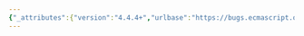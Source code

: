 ```yaml
---
{"_attributes":{"version":"4.4.4+","urlbase":"https://bugs.ecmascript.org/","maintainer":"dherman@mozilla.com"},"bug":{"bug_id":4268,"creation_ts":"2015-04-08 07:51:00 -0700","short_desc":"Presence of iterator.close checked too late","delta_ts":"2015-05-19 18:25:02 -0700","product":"Draft for 7th Edition","component":"Deferred from 6th edition","version":"unspecified","rep_platform":"All","op_sys":"All","bug_status":"CONFIRMED","priority":"Normal","bug_severity":"enhancement","everconfirmed":true,"reporter":{"uid":"rossberg","name":"Andreas Rossberg"},"assigned_to":{"uid":"allen","name":"Allen Wirfs-Brock"},"cc":"claude.pache","long_desc":[{"commentid":14158,"comment_count":0,"who":{"uid":"rossberg","name":"Andreas Rossberg"},"bug_when":"2015-04-08 07:51:16 -0700","thetext":"IIRC, we decided that the presence of a .close method on an iterator should be checked upon _entry_ into a loop. The current spec checks it upon abnormal _exit_ from the loop, by invoking IteratorClose (e.g. for-of loops in 13.6.4.13, but also elsewhere).\n\nBecause it is usually impossible to tell upfront that a .close method cannot be added during iteration, this requires that virtually _every_ iterator loop has to be executed inside an implicit try-finally, which is a significant overhead, even for the vast majority of cases that don't care about .close. In the interest of competitive performance, especially for for-of loops, we should change that semantics the way we discussed."},{"commentid":14160,"comment_count":1,"who":{"uid":"allen","name":"Allen Wirfs-Brock"},"bug_when":"2015-04-08 08:10:47 -0700","thetext":"(In reply to Andreas Rossberg from comment #0)\n> IIRC, we decided that the presence of a .close method on an iterator should\n> be checked upon _entry_ into a loop.\n\nWe did? Where is that documented? Are you sure there weren't subsequent discussions?\n\nThe current spec checks it upon\n> abnormal _exit_ from the loop, by invoking IteratorClose (e.g. for-of loops\n> in 13.6.4.13, but also elsewhere).\n> \n> Because it is usually impossible to tell upfront that a .close method cannot\n> be added during iteration, this requires that virtually _every_ iterator\n> loop has to be executed inside an implicit try-finally, which is a\n> significant overhead, even for the vast majority of cases that don't care\n> about .close. In the interest of competitive performance, especially for\n> for-of loops, we should change that semantics the way we discussed.\n\nIt's also impossible to tell whether a .close method isn't deleted during iteration. \n\nPerhaps it's time to implement low cost if not triggers try blocks?"},{"commentid":14161,"comment_count":2,"who":{"uid":"rossberg","name":"Andreas Rossberg"},"bug_when":"2015-04-08 14:35:02 -0700","thetext":"(In reply to Allen Wirfs-Brock from comment #1)\n> (In reply to Andreas Rossberg from comment #0)\n> > IIRC, we decided that the presence of a .close method on an iterator should\n> > be checked upon _entry_ into a loop.\n> \n> We did? Where is that documented? Are you sure there weren't subsequent\n> discussions?\n\nI'm not aware of any subsequent discussions, but I might well have missed some. I do remember that checking for it early was the anodyne put on the table that convinced me to not block the feature. I regret not having ensured that this is recorded explicitly.\n\n> The current spec checks it upon\n> > abnormal _exit_ from the loop, by invoking IteratorClose (e.g. for-of loops\n> > in 13.6.4.13, but also elsewhere).\n> > \n> > Because it is usually impossible to tell upfront that a .close method cannot\n> > be added during iteration, this requires that virtually _every_ iterator\n> > loop has to be executed inside an implicit try-finally, which is a\n> > significant overhead, even for the vast majority of cases that don't care\n> > about .close. In the interest of competitive performance, especially for\n> > for-of loops, we should change that semantics the way we discussed.\n> \n> It's also impossible to tell whether a .close method isn't deleted during\n> iteration. \n\nSure, but that doesn't matter -- in the few cases where .close is present initially it's fine to go on a slower path. What counts is that the extra cost of dealing with .close is not imposed on all the other uses.\n\n> Perhaps it's time to implement low cost if not triggers try blocks?\n\nWe have recently done so in Turbofan. But try-finally is still not free, and I doubt it can ever be in JS. OTOH, a late added .close is an edge case of absolutely zero practical value, wouldn't you agree?"},{"commentid":14427,"comment_count":3,"who":{"uid":"allen","name":"Allen Wirfs-Brock"},"bug_when":"2015-05-19 18:25:02 -0700","thetext":"deferred for ES7 discussion"}]}}
---
```

